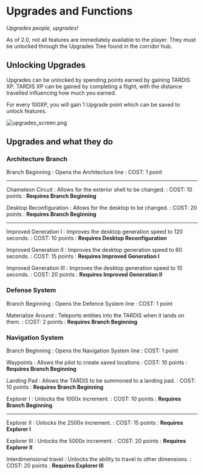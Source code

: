 # Upgrades and Functions
_Upgrades people, upgrades!_

As of 2.0, not all features are immediately available to the player. They must be unlocked through the Upgrades Tree found in the corridor hub.

## Unlocking Upgrades
Upgrades can be unlocked by spending points earned by gaining TARDIS XP. TARDIS XP can be gained by completing a flight, with the distance travelled influencing how much you earned. 

For every 100XP, you will gain 1 Upgrade point which can be saved to unlock features.

![upgrades_screen.png](upgrades_screen.png)

## Upgrades and what they do

### Architecture Branch

Branch Beginning
: Opens the Architecture line
: COST: 1 point

----

Chameleon Circuit
: Allows for the exterior shell to be changed.
: COST: 10 points
: **Requires Branch Beginning**

Desktop Reconfiguration
: Allows for the desktop to be changed.
: COST: 20 points
: **Requires Branch Beginning**

----

Improved Generation I
: Improves the desktop generation speed to 120 seconds.
: COST: 10 points
: **Requires Desktop Reconfiguration**

Improved Generation II
: Improves the desktop generation speed to 60 seconds.
: COST: 15 points
: **Requires Improved Generation I**

Improved Generation III
: Improves the desktop generation speed to 10 seconds.
: COST: 20 points
: **Requires Improved Generation II**

### Defense System

Branch Beginning
: Opens the Defence System line
: COST: 1 point

Materialize Around
: Teleports entities into the TARDIS when it lands on them.
: COST: 2 points
: **Requires Branch Beginning**

### Navigation System

Branch Beginning
: Opens the Navigation System line
: COST: 1 point

Waypoints
: Allows the pilot to create saved locations
: COST: 10 points
: **Requires Branch Beginning**

Landing Pad
: Allows the TARDIS to be summoned to a landing pad.
: COST: 10 points
: **Requires Branch Beginning**

Explorer I
: Unlocks the 1000x increment.
: COST: 10 points
: **Requires Branch Beginning**

----

Explorer II
: Unlocks the 2500x increment.
: COST: 15 points
: **Requires Explorer I**

Explorer III
: Unlocks the 5000x increment.
: COST: 20 points
: **Requires Explorer II**

Interdimensional travel
: Unlocks the ability to travel to other dimensions.
: COST: 20 points
: **Requires Explorer III**

